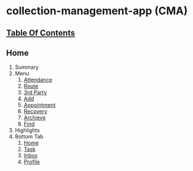 # collection-management-app (CMA)

## [Table Of Contents](https://github.com/diohlicious/collection-management-app/blob/master/Readme.md)

## Home
1. Summary
2. Menu
    1. [Attendance](https://github.com/diohlicious/collection-management-app/blob/master/Attendance.md)
    2. [Route](https://github.com/diohlicious/collection-management-app/blob/master/Route.md)
    3. [3rd Party](https://github.com/diohlicious/collection-management-app/blob/master/3rd-Party.md)
    4. [Add](https://github.com/diohlicious/collection-management-app/blob/master/Add.md)
    5. [Appointment](https://github.com/diohlicious/collection-management-app/blob/master/Appointment.md)
    6. [Recovery](https://github.com/diohlicious/collection-management-app/blob/master/Recovery.md)
    7. [Archieve](https://github.com/diohlicious/collection-management-app/blob/master/Archieve.md)
    8. [Find](https://github.com/diohlicious/collection-management-app/blob/master/Find.md)
3. Highlights
4. Bottom Tab
    1. [Home](https://github.com/diohlicious/collection-management-app/blob/master/Menu.md)
    2. [Task](https://github.com/diohlicious/collection-management-app/blob/master/Task.md)
    3. [Inbox](https://github.com/diohlicious/collection-management-app/blob/master/Inbox.md)
    4. [Profile](https://github.com/diohlicious/collection-management-app/blob/master/Profile.md)
